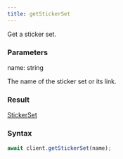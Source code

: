 ```yaml
---
title: getStickerSet
---
```


Get a sticker set.<span class="select-none">  </span>

### Parameters 

<div class="flex flex-col gap-3"><div><div class="font-mono" id="p_name" data-anchor><span class="font-bold">name</span><span class="opacity-50">:</span> <span>string</span></div><div class="pl-3"><div class="no-margin">

The name of the sticker set or its link.

</div></div></div></div>

### Result 

<div class="font-mono"><a href="/gh/types/stickerset"  >StickerSet</a></div>

### Syntax

```ts
await client.getStickerSet(name);
```



